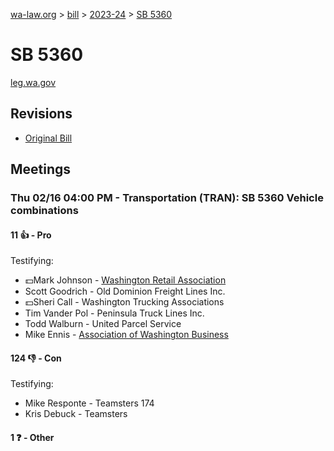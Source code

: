 [wa-law.org](/) > [bill](/bill/) > [2023-24](/bill/2023-24/) > [SB 5360](/bill/2023-24/sb/5360/)

# SB 5360
[leg.wa.gov](https://app.leg.wa.gov/billsummary?BillNumber=5360&Year=2023&Initiative=false)

## Revisions
* [Original Bill](1/)

## Meetings
### Thu 02/16 04:00 PM - Transportation (TRAN): SB 5360 Vehicle combinations
#### 11 👍 - Pro
Testifying:
* 💵Mark Johnson - [Washington Retail Association](/org/washington_retail_association/)
* Scott Goodrich - Old Dominion Freight Lines Inc.
* 💵Sheri Call - Washington Trucking Associations
* Tim Vander Pol - Peninsula Truck Lines Inc.
* Todd Walburn - United Parcel Service
* Mike Ennis - [Association of Washington Business](/org/association_of_washington_business/)

#### 124 👎 - Con
Testifying:
* Mike Responte - Teamsters 174
* Kris Debuck - Teamsters

#### 1 ❓ - Other
